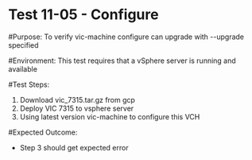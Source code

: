 Test 11-05 - Configure
=======

#Purpose:
To verify vic-machine configure can upgrade with --upgrade specified

#Environment:
This test requires that a vSphere server is running and available

#Test Steps:
1. Download vic_7315.tar.gz from gcp
2. Deploy VIC 7315 to vsphere server
3. Using latest version vic-machine to configure this VCH

#Expected Outcome:
* Step 3 should get expected error
